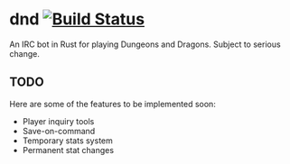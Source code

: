 # dnd [![Build Status](https://travis-ci.org/aaronweiss74/dnd.svg?branch=master)](https://travis-ci.org/aaronweiss74/dnd) #
An IRC bot in Rust for playing Dungeons and Dragons. Subject to serious change.

## TODO ##
Here are some of the features to be implemented soon:
* Player inquiry tools
* Save-on-command
* Temporary stats system
* Permanent stat changes
